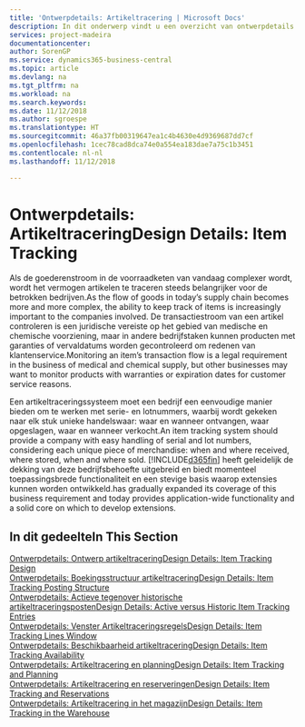 ```yaml
---
title: 'Ontwerpdetails: Artikeltracering | Microsoft Docs'
description: In dit onderwerp vindt u een overzicht van ontwerpdetails voor artikeltracering.
services: project-madeira
documentationcenter: 
author: SorenGP
ms.service: dynamics365-business-central
ms.topic: article
ms.devlang: na
ms.tgt_pltfrm: na
ms.workload: na
ms.search.keywords: 
ms.date: 11/12/2018
ms.author: sgroespe
ms.translationtype: HT
ms.sourcegitcommit: 46a37fb00319647ea1c4b4630e4d9369687dd7cf
ms.openlocfilehash: 1cec78cad8dca74e0a554ea183dae7a75c1b3451
ms.contentlocale: nl-nl
ms.lasthandoff: 11/12/2018

---
```

# <a name="design-details-item-tracking"></a><span data-ttu-id="f255d-103">Ontwerpdetails: Artikeltracering</span><span class="sxs-lookup"><span data-stu-id="f255d-103">Design Details: Item Tracking</span></span>
<span data-ttu-id="f255d-104">Als de goederenstroom in de voorraadketen van vandaag complexer wordt, wordt het vermogen artikelen te traceren steeds belangrijker voor de betrokken bedrijven.</span><span class="sxs-lookup"><span data-stu-id="f255d-104">As the flow of goods in today’s supply chain becomes more and more complex, the ability to keep track of items is increasingly important to the companies involved.</span></span> <span data-ttu-id="f255d-105">De transactiestroom van een artikel controleren is een juridische vereiste op het gebied van medische en chemische voorziening, maar in andere bedrijfstaken kunnen producten met garanties of vervaldatums worden gecontroleerd om redenen van klantenservice.</span><span class="sxs-lookup"><span data-stu-id="f255d-105">Monitoring an item’s transaction flow is a legal requirement in the business of medical and chemical supply, but other businesses may want to monitor products with warranties or expiration dates for customer service reasons.</span></span>  

<span data-ttu-id="f255d-106">Een artikeltraceringssysteem moet een bedrijf een eenvoudige manier bieden om te werken met serie- en lotnummers, waarbij wordt gekeken naar elk stuk unieke handelswaar: waar en wanneer ontvangen, waar opgeslagen, waar en wanneer verkocht.</span><span class="sxs-lookup"><span data-stu-id="f255d-106">An item tracking system should provide a company with easy handling of serial and lot numbers, considering each unique piece of merchandise: when and where received, where stored, when and where sold.</span></span> [!INCLUDE[d365fin](includes/d365fin_md.md)] <span data-ttu-id="f255d-107">heeft geleidelijk de dekking van deze bedrijfsbehoefte uitgebreid en biedt momenteel toepassingsbrede functionaliteit en een stevige basis waarop extensies kunnen worden ontwikkeld.</span><span class="sxs-lookup"><span data-stu-id="f255d-107">has gradually expanded its coverage of this business requirement and today provides application-wide functionality and a solid core on which to develop extensions.</span></span>  

## <a name="in-this-section"></a><span data-ttu-id="f255d-108">In dit gedeelte</span><span class="sxs-lookup"><span data-stu-id="f255d-108">In This Section</span></span>  
[<span data-ttu-id="f255d-109">Ontwerpdetails: Ontwerp artikeltracering</span><span class="sxs-lookup"><span data-stu-id="f255d-109">Design Details: Item Tracking Design</span></span>](design-details-item-tracking-design.md)  
[<span data-ttu-id="f255d-110">Ontwerpdetails: Boekingsstructuur artikeltracering</span><span class="sxs-lookup"><span data-stu-id="f255d-110">Design Details: Item Tracking Posting Structure</span></span>](design-details-item-tracking-posting-structure.md)  
[<span data-ttu-id="f255d-111">Ontwerpdetails: Actieve tegenover historische artikeltraceringsposten</span><span class="sxs-lookup"><span data-stu-id="f255d-111">Design Details: Active versus Historic Item Tracking Entries</span></span>](design-details-active-versus-historic-item-tracking-entries.md)  
[<span data-ttu-id="f255d-112">Ontwerpdetails: Venster Artikeltraceringsregels</span><span class="sxs-lookup"><span data-stu-id="f255d-112">Design Details: Item Tracking Lines Window</span></span>](design-details-item-tracking-lines-window.md)  
[<span data-ttu-id="f255d-113">Ontwerpdetails: Beschikbaarheid artikeltracering</span><span class="sxs-lookup"><span data-stu-id="f255d-113">Design Details: Item Tracking Availability</span></span>](design-details-item-tracking-availability.md)  
[<span data-ttu-id="f255d-114">Ontwerpdetails: Artikeltracering en planning</span><span class="sxs-lookup"><span data-stu-id="f255d-114">Design Details: Item Tracking and Planning</span></span>](design-details-item-tracking-and-planning.md)  
[<span data-ttu-id="f255d-115">Ontwerpdetails: Artikeltracering en reserveringen</span><span class="sxs-lookup"><span data-stu-id="f255d-115">Design Details: Item Tracking and Reservations</span></span>](design-details-item-tracking-and-reservations.md)  
[<span data-ttu-id="f255d-116">Ontwerpdetails: Artikeltracering in het magazijn</span><span class="sxs-lookup"><span data-stu-id="f255d-116">Design Details: Item Tracking in the Warehouse</span></span>](design-details-item-tracking-in-the-warehouse.md)

